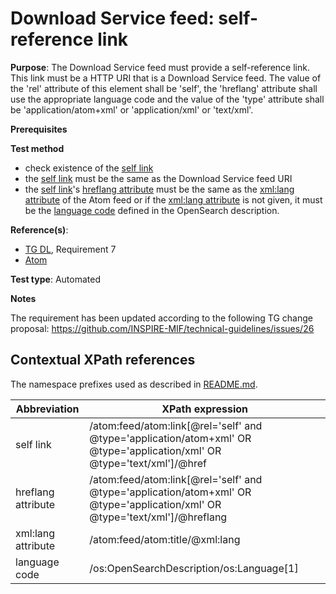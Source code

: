 # Download Service feed: self-reference link

**Purpose**: The Download Service feed must provide a self-reference link. This link must be a HTTP URI that is a Download Service feed. The value of the 'rel' attribute of this element shall be 'self', the 'hreflang' attribute shall use the appropriate language code and the value of the 'type' attribute shall be 'application/atom+xml'  or 'application/xml' or 'text/xml'.

**Prerequisites**

**Test method**

* check existence of the [self link](#selflink)
* the [self link](#selflink) must be the same as the Download Service feed URI
* the [self link](#selflink)'s [hreflang attribute](#hreflang) must be the same as the [xml:lang attribute](#xmllang) of the Atom feed or if the [xml:lang attribute](#xmllang) is not given, it must be the [language code](#languageelement) defined in the OpenSearch description.

**Reference(s)**:

* [TG DL](./README.md#ref_TG_DL), Requirement 7
* [Atom](./README.md#ref_atom)

**Test type**: Automated

**Notes**

The requirement has been updated according to the following TG change proposal: https://github.com/INSPIRE-MIF/technical-guidelines/issues/26

## Contextual XPath references

The namespace prefixes used as described in [README.md](./README.md#namespaces).

Abbreviation                                               |  XPath expression
---------------------------------------------------------- | -------------------------------------------------------------------------
self link <a name="selflink"></a> | /atom:feed/atom:link[@rel='self' and @type='application/atom+xml' OR @type='application/xml' OR @type='text/xml']/@href
hreflang attribute <a name="hreflang"></a> | /atom:feed/atom:link[@rel='self' and @type='application/atom+xml' OR @type='application/xml' OR @type='text/xml']/@hreflang
xml:lang attribute <a name="xmllang"></a> | /atom:feed/atom:title/@xml:lang
language code <a name="languageelement"></a> | /os:OpenSearchDescription/os:Language[1]

